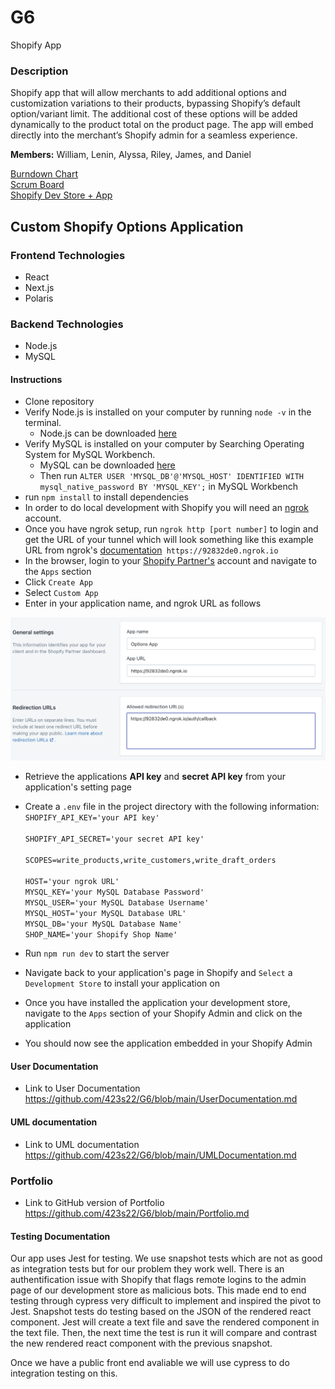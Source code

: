 # G6
Shopify App

### Description 
Shopify app that will allow merchants to add additional options and customization variations to their products, bypassing Shopify’s default option/variant limit. The additional cost of these options will be added dynamically to the product total on the product page. The app will embed directly into the merchant’s Shopify admin for a seamless experience.  

**Members:** William, Lenin, Alyssa, Riley, James, and Daniel


[Burndown Chart](https://docs.google.com/spreadsheets/d/1qWjqU1w1oxYyYeYFQ7EqP9aI5dt4SIy14x6kxzEHuD4/edit#gid=0)<br/> 
[Scrum Board](https://leninlewis.atlassian.net/jira/software/projects/SHOP/boards/1)<br/> 
[Shopify Dev Store + App](https://esof-test-store.myshopify.com/admin/apps/options-2)

## Custom Shopify Options Application

### Frontend Technologies
* React
* Next.js
* Polaris

### Backend Technologies
* Node.js
* MySQL

#### Instructions

* Clone repository
* Verify Node.js is installed on your computer by running `node -v` in the terminal.  
  * Node.js can be downloaded [here](https://nodejs.org/en/download/)
* Verify MySQL is installed on your computer by Searching Operating System for MySQL Workbench.
  * MySQL can be downloaded [here](https://dev.mysql.com/downloads/)
  * Then run `ALTER USER 'MYSQL_DB'@'MYSQL_HOST' IDENTIFIED WITH mysql_native_password BY 'MYSQL_KEY';` in MySQL Workbench
* run `npm install` to install dependencies
* In order to do local development with Shopify you will need an [ngrok](https://ngrok.com/) account. 
* Once you have ngrok setup, run `ngrok http [port number]` to login and get the URL of your tunnel which will look something like this example URL from ngrok's [documentation](https://ngrok.com/docs)` https://92832de0.ngrok.io`
* In the browser, login to your [Shopify Partner's](https://www.shopify.com/partners) account and navigate to the `Apps` section
* Click `Create App`
* Select `Custom App`
* Enter in your application name, and ngrok URL as follows 

![App setup Example](https://github.com/423s22/G6/blob/main/screenshots/example_app_setup.png)
* Retrieve the applications **API key** and **secret API key** from your application's setting page
* Create a `.env` file in the project directory with the following information:<br/>
  `SHOPIFY_API_KEY='your API key'`<br/>  
  `SHOPIFY_API_SECRET='your secret API key'`<br/>  
  `SCOPES=write_products,write_customers,write_draft_orders`<br/>  
  `HOST='your ngrok URL'`<br/> 
  `MYSQL_KEY='your MySQL Database Password'`<br/> 
  `MYSQL_USER='your MySQL Database Username'`<br/>
  `MYSQL_HOST='your MySQL Database URL'`<br/>
  `MYSQL_DB='your MySQL Database Name'`<br/>
  `SHOP_NAME='your Shopify Shop Name'`<br/>
  
* Run `npm run dev` to start the server
* Navigate back to your application's page in Shopify and `Select` a `Development Store` to install your application on
* Once you have installed the application your development store, navigate to the `Apps` section of your Shopify Admin and click on the application
* You should now see the application embedded in your Shopify Admin


#### User Documentation 
* Link to User Documentation https://github.com/423s22/G6/blob/main/UserDocumentation.md

#### UML documentation 
* Link to UML documentation https://github.com/423s22/G6/blob/main/UMLDocumentation.md

### Portfolio 
* Link to GitHub version of Portfolio https://github.com/423s22/G6/blob/main/Portfolio.md

#### Testing Documentation
Our app uses Jest for testing. We use snapshot tests which are not as good as integration tests but for our problem they work well. There is an authentification issue with Shopify that flags remote logins to the admin page of our development store as malicious bots. This made end to end testing through cypress very difficult to implement and inspired the pivot to Jest. Snapshot tests do testing based on the JSON of the rendered react component. Jest will create a text file and save the rendered component in the text file. Then, the next time the test is run it will compare and contrast the new rendered react component with the previous snapshot.

Once we have a public front end avaliable we will use cypress to do integration testing on this.
